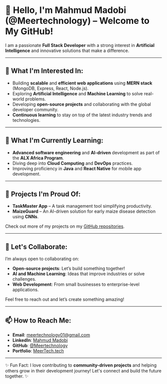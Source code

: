 # 👋 Hello, I'm Mahmud Madobi (@Meertechnology) – Welcome to My GitHub!

I am a passionate **Full Stack Developer** with a strong interest in **Artificial Intelligence** and innovative solutions that make a difference.

---

## 👀 What I'm Interested In:
- Building **scalable** and **efficient web applications** using **MERN stack** (MongoDB, Express, React, Node.js).
- Exploring **Artificial Intelligence** and **Machine Learning** to solve real-world problems.
- Developing **open-source projects** and collaborating with the global developer community.
- **Continuous learning** to stay on top of the latest industry trends and technologies.

---

## 🌱 What I'm Currently Learning:
- **Advanced software engineering** and **AI-driven** development as part of the **ALX Africa Program**.
- Diving deep into **Cloud Computing** and **DevOps** practices.
- Improving proficiency in **Java** and **React Native** for mobile app development.

---

## 💼 Projects I'm Proud Of:
- **TaskMaster App** – A task management tool simplifying productivity.
- **MaizeGuard** – An AI-driven solution for early maize disease detection using **CNNs**.
  
Check out more of my projects on my [GitHub repositories](https://github.com/Meertechnology?tab=repositories).

---

## 💞️ Let's Collaborate:
I’m always open to collaborating on:
- **Open-source projects**: Let’s build something together!
- **AI and Machine Learning**: Ideas that improve industries or solve challenges.
- **Web Development**: From small businesses to enterprise-level applications.
  
Feel free to reach out and let’s create something amazing!

---

## 📫 How to Reach Me:
- **Email**: [meertechnology01@gmail.com](mailto:meertechnology01@gmail.com)
- **LinkedIn**: [Mahmud Madobi](https://www.linkedin.com/in/mahmud-madobi-988ba31ab)
- **GitHub**: [@Meertechnology](https://github.com/Meertechnology01)
- **Portfolio**: [MeerTech.tech](https://meertech.tech)

---

✨ Fun Fact: I love contributing to **community-driven projects** and helping others grow in their development journey! Let's connect and build the future together. ✨

